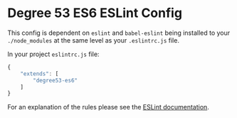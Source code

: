 # Degree 53 ES6 ESLint Config

This config is dependent on `eslint` and `babel-eslint` being installed to your `./node_modules` at the same level as your `.eslintrc.js` file.

In your project `eslintrc.js` file:

``` javascript
{
	"extends": [
		"degree53-es6"
	]
}
```

For an explanation of the rules please see the [ESLint documentation](http://eslint.org/docs/rules/).
